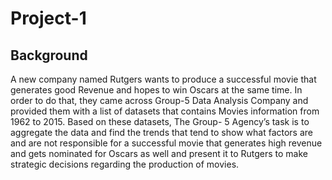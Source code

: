 # Project-1

## Background

A new company named Rutgers wants to produce a successful movie that generates good Revenue and hopes to win Oscars at the same time. 
In order to do that, they came across Group-5 Data Analysis Company and provided them with a list of datasets that contains Movies information from 1962 to 2015. Based on these datasets, The Group- 5 Agency’s task is to aggregate the data and find the trends that tend to show what factors are and are not responsible for a successful movie that generates high revenue and gets nominated for Oscars as well and present it to Rutgers to make strategic decisions regarding the production of movies.
